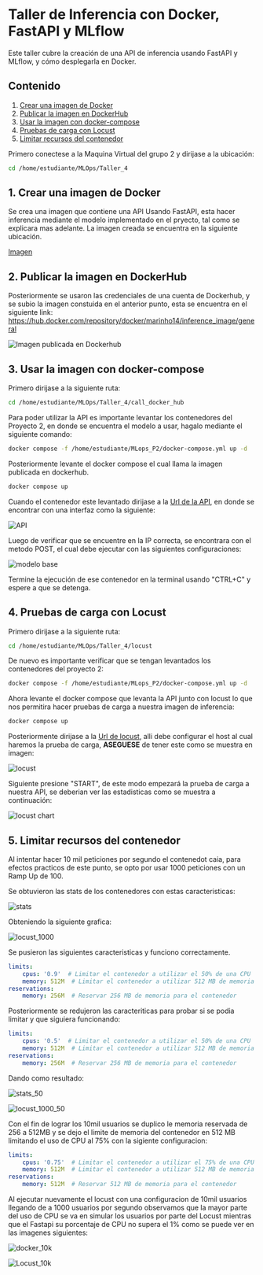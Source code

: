 # Taller de Inferencia con Docker, FastAPI y MLflow

Este taller cubre la creación de una API de inferencia usando FastAPI y MLflow, y cómo desplegarla en Docker.

## Contenido

1. [Crear una imagen de Docker](#1-crear-una-imagen-de-docker)
2. [Publicar la imagen en DockerHub](#2-publicar-la-imagen-en-dockerhub)
3. [Usar la imagen con docker-compose](#3-usar-la-imagen-con-docker-compose)
4. [Pruebas de carga con Locust](#4-pruebas-de-carga-con-locust)
5. [Limitar recursos del contenedor](#5-limitar-recursos-del-contenedor)

Primero conectese a la Maquina Virtual del grupo 2 y dirijase a la ubicación: 

```bash
cd /home/estudiante/MLOps/Taller_4
```

## 1. Crear una imagen de Docker

Se crea una imagen que contiene una API Usando FastAPI, esta hacer inferencia mediante el modelo implementado en el pryecto, tal como se explicara mas adelante. La imagen creada se encuentra en la siguiente ubicación.

[Imagen](docker_hub/Dockerfile)


## 2. Publicar la imagen en DockerHub

Posteriormente se usaron las credenciales de una cuenta de Dockerhub, y se subio la imagen constuida en el anterior punto, esta se encuentra en el siguiente link: https://hub.docker.com/repository/docker/marinho14/inference_image/general

![Imagen publicada en Dockerhub](images/docker_hub.png "Imagen publicada en Dockerhub")

## 3. Usar la imagen con docker-compose

Primero dirijase a la siguiente ruta: 

```bash
cd /home/estudiante/MLOps/Taller_4/call_docker_hub
```

Para poder utilizar la API es importante levantar los contenedores del Proyecto 2, en donde se encuentra el modelo a usar, hagalo mediante el siguiente comando:

```bash
docker compose -f /home/estudiante/MLops_P2/docker-compose.yml up -d
```

Posteriormente levante el docker compose el cual llama la imagen publicada en dockerhub.

```bash
docker compose up
```

Cuando el contenedor este levantado dirijase a la [Url de la API](http://10.43.101.151:8083/docs "API"), en donde se encontrar con una interfaz como la siguiente:

![API](images/api.png "API")

Luego de verificar que se encuentre en la IP correcta, se encontrara con el metodo POST, el cual debe ejecutar con las siguientes configuraciones:

![modelo base](images/modelo_base.png "modelo base")

Termine la ejecución de ese contenedor en la terminal usando "CTRL+C" y espere a que se detenga.

## 4. Pruebas de carga con Locust

Primero dirijase a la siguiente ruta:

```bash
cd /home/estudiante/MLOps/Taller_4/locust
```

De nuevo es importante verificar que se tengan levantados los contenedores del proyecto 2:

```bash
docker compose -f /home/estudiante/MLops_P2/docker-compose.yml up -d
```

Ahora levante el docker compose que levanta la API junto con locust lo que nos permitira hacer pruebas de carga a nuestra imagen de inferencia:

```bash
docker compose up
```

Posteriormente dirijase a la [Url de locust](http://10.43.101.151:8082/ "Locust"), alli debe configurar el host al cual haremos la prueba de carga, **ASEGUESE** de tener este como se muestra en imagen:

![locust](images/locust.png "locust")

Siguiente presione "START", de este modo empezará la prueba de carga a nuestra API, se deberian ver las estadisticas como se muestra a continuación:

![locust chart](images/locust_char.png "locust chart")


## 5. Limitar recursos del contenedor

Al intentar hacer 10 mil peticiones por segundo el contenedot caia, para efectos practicos de este punto, se opto por usar 1000 peticiones con un Ramp Up de 100.

Se obtuvieron las stats de los contenedores con estas caracteristicas:

![stats](images/stats.png "stats")

Obteniendo la siguiente grafica:

![locust_1000](images/locust_1000.png "locust_1000")

Se pusieron las siguientes caracteristicas y funciono correctamente.

```yml
limits:
    cpus: '0.9'  # Limitar el contenedor a utilizar el 50% de una CPU
    memory: 512M  # Limitar el contenedor a utilizar 512 MB de memoria
reservations:
    memory: 256M  # Reservar 256 MB de memoria para el contenedor
```

Posteriormente se redujeron las caracteriticas para probar si se podia limitar y que siguiera funcionando:


```yml
limits:
    cpus: '0.5'  # Limitar el contenedor a utilizar el 50% de una CPU
    memory: 512M  # Limitar el contenedor a utilizar 512 MB de memoria
reservations:
    memory: 256M  # Reservar 256 MB de memoria para el contenedor
```

Dando como resultado:

![stats_50](images/stats_50.png "stats_50")

![locust_1000_50](images/locust_1000.png "locust_1000_50")

Con el fin de lograr los  10mil usuarios se duplico le memoria reservada de 256 a 512MB y se dejo el limite de memoria del contenedor en 512 MB
limitando el uso de CPU al 75%  con la sigiente configuracion:

```yml
limits:
    cpus: '0.75'  # Limitar el contenedor a utilizar el 75% de una CPU
    memory: 512M  # Limitar el contenedor a utilizar 512 MB de memoria
reservations:
    memory: 512M  # Reservar 512 MB de memoria para el contenedor
```
Al ejecutar nuevamente el locust con una configuracion de 10mil usuarios llegando de a 1000 usuarios por segundo observamos que la mayor parte del uso de CPU se va en simular los usuarios por parte del Locust mientras que el Fastapi su porcentaje de CPU no supera el 1% como se puede ver en las imagenes siguientes:

![docker_10k](images/docker_10k.png "docker_10k")

![Locust_10k](images/Locust_10k.png "Locust_10k")

